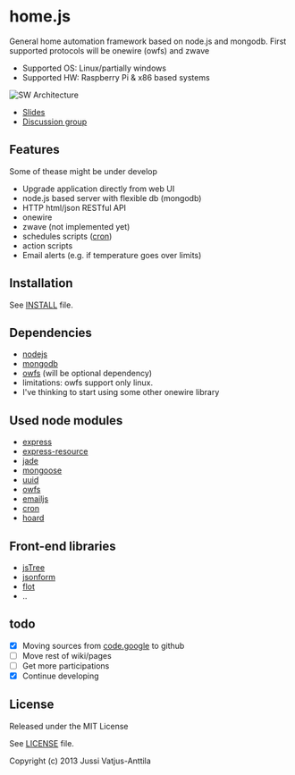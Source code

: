 # home.js
General home automation framework based on node.js and mongodb. First supported protocols will be onewire (owfs) and zwave

 * Supported OS: Linux/partially windows
 * Supported HW: Raspberry Pi & x86 based systems

![SW Architecture](https://raw.github.com/wiki/jupe/home.js/homejs.png)

* [Slides](https://docs.google.com/presentation/d/170iVTeOct5t582AydG844MueAhtyf9o6j5V6DbciLRM/edit?usp=sharing)
* [Discussion group](http://groups.google.com/group/node-home-automatino)

## Features
Some of thease might be under develop
 * Upgrade application directly from web UI
 * node.js based server with flexible db (mongodb)
 * HTTP html/json RESTful API
 * onewire
 * zwave (not implemented yet)
 * schedules scripts ([cron](https://npmjs.org/package/cron))
 * action scripts
 * Email alerts (e.g. if temperature goes over limits)

## Installation

See [INSTALL](https://github.com/jupe/home.js/blob/master/INSTALL.md) file.

## Dependencies
* [nodejs](www.nodejs.org)
* [mongodb](mongodb.org)
* [owfs](www.owfs.org)  (will be optional dependency)
 * limitations: owfs support only linux.
  * I've thinking to start using some other onewire library


## Used node modules
 * [express](http://expressjs.com/)
 * [express-resource](https://github.com/visionmedia/express-resource)
 * [jade](http://jade-lang.com/)
 * [mongoose](http://mongoosejs.com/)
 * [uuid](https://github.com/broofa/node-uuid)
 * [owfs](https://npmjs.org/package/owf)
 * [emailjs](https://npmjs.org/package/emailjs)
 * [cron](https://npmjs.org/package/cron)
 * [hoard](https://github.com/cgbystrom/hoard)


## Front-end libraries
 * [jsTree](http://www.jstree.com)
 * [jsonform](https://github.com/joshfire/jsonform)
 * [flot](http://www.flotcharts.org/)
 * ..

## todo
- [x] Moving sources from [code.google](https://code.google.com/p/node-home-automation/) to github
- [ ] Move rest of wiki/pages
- [ ] Get more participations
- [X] Continue developing

## License


Released under the MIT License

See [LICENSE](https://github.com/jupe/home.js/blob/master/LICENSE) file.

Copyright (c) 2013 Jussi Vatjus-Anttila
